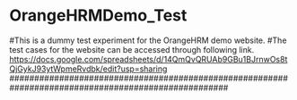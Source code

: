 # OrangeHRMDemo_Test
#This is a dummy test experiment for the OrangeHRM demo website.
#The test cases for the website can be accessed through following link.
https://docs.google.com/spreadsheets/d/14QmQvQRUAb9GBu1BJrnwOs8tQjGykJ93ytWpmeRvdbk/edit?usp=sharing
####################################################################################################
